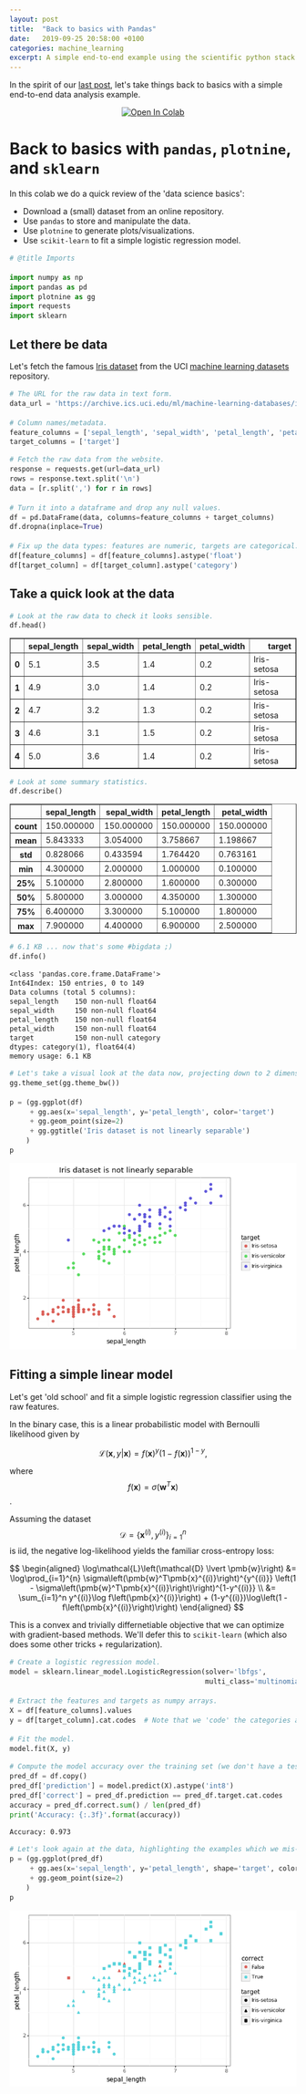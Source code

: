 ```yaml
---
layout: post
title:  "Back to basics with Pandas"
date:   2019-09-25 20:58:00 +0100
categories: machine_learning
excerpt: A simple end-to-end example using the scientific python stack.
---
```


In the spirit of our [last post](/machine_learning/2019/09/25/mastering-basics), let's take things back to basics with a simple end-to-end data analysis example.

<!-- This markdown created via `jupyter nbconvert`, with some extra edits. -->

<p style="text-align: center;">
<a href="https://colab.research.google.com/github/aslanides/aslanides.github.io/blob/master/colabs/2019-09-24-pandas-basics-iris.ipynb" target="_parent"><img src="https://colab.research.google.com/assets/colab-badge.svg" alt="Open In Colab"/></a>
</p>

# Back to basics with `pandas`, `plotnine`, and `sklearn`

In this colab we do a quick review of the 'data science basics':
- Download a (small) dataset from an online repository.
- Use `pandas` to store and manipulate the data.
- Use `plotnine` to generate plots/visualizations.
- Use `scikit-learn` to fit a simple logistic regression model.


```python
# @title Imports

import numpy as np
import pandas as pd
import plotnine as gg
import requests
import sklearn
```

## Let there be data

Let's fetch the famous [Iris dataset] from the UCI [machine learning datasets] repository.

[Iris dataset]: https://archive.ics.uci.edu/ml/datasets/iris
[machine learning datasets]: https://archive.ics.uci.edu/ml


```python
# The URL for the raw data in text form.
data_url = 'https://archive.ics.uci.edu/ml/machine-learning-databases/iris/iris.data'

# Column names/metadata.
feature_columns = ['sepal_length', 'sepal_width', 'petal_length', 'petal_width']
target_columns = ['target']
```


```python
# Fetch the raw data from the website.
response = requests.get(url=data_url)
rows = response.text.split('\n')
data = [r.split(',') for r in rows]

# Turn it into a dataframe and drop any null values.
df = pd.DataFrame(data, columns=feature_columns + target_columns)
df.dropna(inplace=True)

# Fix up the data types: features are numeric, targets are categorical.
df[feature_columns] = df[feature_columns].astype('float')
df[target_column] = df[target_column].astype('category')
```

## Take a quick look at the data


```python
# Look at the raw data to check it looks sensible.
df.head()
```




<div>
<style scoped>
    .dataframe tbody tr th:only-of-type {
        vertical-align: middle;
    }

    .dataframe tbody tr th {
        vertical-align: top;
    }

    .dataframe thead th {
        text-align: right;
    }
</style>
<table border="1" class="dataframe">
  <thead>
    <tr style="text-align: right;">
      <th></th>
      <th>sepal_length</th>
      <th>sepal_width</th>
      <th>petal_length</th>
      <th>petal_width</th>
      <th>target</th>
    </tr>
  </thead>
  <tbody>
    <tr>
      <th>0</th>
      <td>5.1</td>
      <td>3.5</td>
      <td>1.4</td>
      <td>0.2</td>
      <td>Iris-setosa</td>
    </tr>
    <tr>
      <th>1</th>
      <td>4.9</td>
      <td>3.0</td>
      <td>1.4</td>
      <td>0.2</td>
      <td>Iris-setosa</td>
    </tr>
    <tr>
      <th>2</th>
      <td>4.7</td>
      <td>3.2</td>
      <td>1.3</td>
      <td>0.2</td>
      <td>Iris-setosa</td>
    </tr>
    <tr>
      <th>3</th>
      <td>4.6</td>
      <td>3.1</td>
      <td>1.5</td>
      <td>0.2</td>
      <td>Iris-setosa</td>
    </tr>
    <tr>
      <th>4</th>
      <td>5.0</td>
      <td>3.6</td>
      <td>1.4</td>
      <td>0.2</td>
      <td>Iris-setosa</td>
    </tr>
  </tbody>
</table>
</div>




```python
# Look at some summary statistics.
df.describe()
```




<div>
<style scoped>
    .dataframe tbody tr th:only-of-type {
        vertical-align: middle;
    }

    .dataframe tbody tr th {
        vertical-align: top;
    }

    .dataframe thead th {
        text-align: right;
    }
</style>
<table border="1" class="dataframe">
  <thead>
    <tr style="text-align: right;">
      <th></th>
      <th>sepal_length</th>
      <th>sepal_width</th>
      <th>petal_length</th>
      <th>petal_width</th>
    </tr>
  </thead>
  <tbody>
    <tr>
      <th>count</th>
      <td>150.000000</td>
      <td>150.000000</td>
      <td>150.000000</td>
      <td>150.000000</td>
    </tr>
    <tr>
      <th>mean</th>
      <td>5.843333</td>
      <td>3.054000</td>
      <td>3.758667</td>
      <td>1.198667</td>
    </tr>
    <tr>
      <th>std</th>
      <td>0.828066</td>
      <td>0.433594</td>
      <td>1.764420</td>
      <td>0.763161</td>
    </tr>
    <tr>
      <th>min</th>
      <td>4.300000</td>
      <td>2.000000</td>
      <td>1.000000</td>
      <td>0.100000</td>
    </tr>
    <tr>
      <th>25%</th>
      <td>5.100000</td>
      <td>2.800000</td>
      <td>1.600000</td>
      <td>0.300000</td>
    </tr>
    <tr>
      <th>50%</th>
      <td>5.800000</td>
      <td>3.000000</td>
      <td>4.350000</td>
      <td>1.300000</td>
    </tr>
    <tr>
      <th>75%</th>
      <td>6.400000</td>
      <td>3.300000</td>
      <td>5.100000</td>
      <td>1.800000</td>
    </tr>
    <tr>
      <th>max</th>
      <td>7.900000</td>
      <td>4.400000</td>
      <td>6.900000</td>
      <td>2.500000</td>
    </tr>
  </tbody>
</table>
</div>




```python
# 6.1 KB ... now that's some #bigdata ;)
df.info()
```

    <class 'pandas.core.frame.DataFrame'>
    Int64Index: 150 entries, 0 to 149
    Data columns (total 5 columns):
    sepal_length    150 non-null float64
    sepal_width     150 non-null float64
    petal_length    150 non-null float64
    petal_width     150 non-null float64
    target          150 non-null category
    dtypes: category(1), float64(4)
    memory usage: 6.1 KB



```python
# Let's take a visual look at the data now, projecting down to 2 dimensions.
gg.theme_set(gg.theme_bw())

p = (gg.ggplot(df)
     + gg.aes(x='sepal_length', y='petal_length', color='target')
     + gg.geom_point(size=2)
     + gg.ggtitle('Iris dataset is not linearly separable')
    )
p
```


![png](/assets/pandas-basics/2019-09-24-pandas-basics-iris_10_0.png)



## Fitting a simple linear model

Let's get 'old school' and fit a simple logistic regression classifier using the raw features.

In the binary case, this is a linear probabilistic model with Bernoulli likelihood given by

$$
\mathcal{L}\left(\pmb{x}, y \lvert \pmb{x}\right) = f(\pmb{x})^y (1 - f(\pmb{x}))^{1-y},
$$

where $$f(\pmb{x}) = \sigma\left(\pmb{w}^T\pmb{x}\right)$$.

Assuming the dataset $$\mathcal{D}=\left\{\pmb{x}^{(i)}, y^{(i)}\right\}_{i=1}^{n}$$ is iid, the negative log-likelihood yields the familiar cross-entropy loss:

$$
\begin{aligned}
\log\mathcal{L}\left(\mathcal{D} \lvert \pmb{w}\right) &= \log\prod_{i=1}^{n} \sigma\left(\pmb{w}^T\pmb{x}^{(i)}\right)^{y^{(i)}} \left(1 - \sigma\left(\pmb{w}^T\pmb{x}^{(i)}\right)\right)^{1-y^{(i)}} \\
&= \sum_{i=1}^n y^{(i)}\log f\left(\pmb{x}^{(i)}\right) + (1-y^{(i)})\log\left(1 - f\left(\pmb{x}^{(i)}\right)\right)
\end{aligned}
$$

This is a convex and trivially differnetiable objective that we can optimize with gradient-based methods. We'll defer this to `scikit-learn` (which also does some other tricks + regularization).

```python
# Create a logistic regression model.
model = sklearn.linear_model.LogisticRegression(solver='lbfgs',
                                                multi_class='multinomial')

# Extract the features and targets as numpy arrays.
X = df[feature_columns].values
y = df[target_column].cat.codes  # Note that we 'code' the categories as integers.

# Fit the model.
model.fit(X, y)
```

```python
# Compute the model accuracy over the training set (we don't have a test set).
pred_df = df.copy()
pred_df['prediction'] = model.predict(X).astype('int8')
pred_df['correct'] = pred_df.prediction == pred_df.target.cat.codes
accuracy = pred_df.correct.sum() / len(pred_df)
print('Accuracy: {:.3f}'.format(accuracy))
```

    Accuracy: 0.973

```python
# Let's look again at the data, highlighting the examples which we mis-classified.
p = (gg.ggplot(pred_df)
     + gg.aes(x='sepal_length', y='petal_length', shape='target', color='correct')
     + gg.geom_point(size=2)
    )
p
```


![png](/assets/pandas-basics/2019-09-24-pandas-basics-iris_14_0.png)



